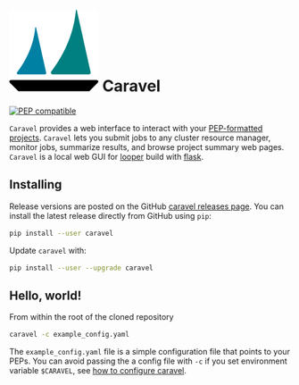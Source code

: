 [logo]: img/logo_caravel.svg

# ![logo][logo] Caravel


[![PEP compatible](http://pepkit.github.io/img/PEP-compatible-green.svg)](http://pepkit.github.io)

`Caravel` provides a web interface to interact with your [PEP-formatted projects](http://pepkit.github.io). `Caravel` lets you submit jobs to any cluster resource manager, monitor jobs, summarize results, and browse project summary web pages. `Caravel` is a local web GUI for [looper](https://code.databio.org/looper/) build with [flask](http://flask.pocoo.org/).

## Installing

Release versions are posted on the GitHub [caravel releases page](https://github.com/databio/caravel/releases). You can install the latest release directly from GitHub using `pip`:

```bash
pip install --user caravel
```

Update `caravel` with:

```bash
pip install --user --upgrade caravel
```
## Hello, world!

From within the root of the cloned repository

```bash
caravel -c example_config.yaml
```

The `example_config.yaml` file is a simple configuration file that points to your PEPs. You can avoid passing the a config file with `-c` if you set environment variable `$CARAVEL`, see [how to configure caravel](configure-caravel).

